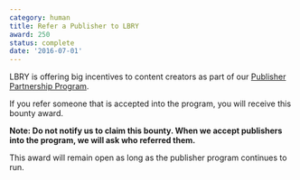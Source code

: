 ```yaml
---
category: human
title: Refer a Publisher to LBRY
award: 250
status: complete
date: '2016-07-01'
---
```


LBRY is offering big incentives to content creators as part of our [Publisher Partnership Program](https://lbry.io/publish).

If you refer someone that is accepted into the program, you will receive this bounty award.

**Note: Do not notify us to claim this bounty. When we accept publishers into the program, we will ask who referred them.**

This award will remain open as long as the publisher program continues to run.
